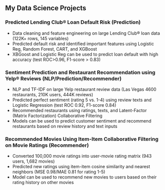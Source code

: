## My Data Science Projects


### Predicted Lending Club® Loan Default Risk (Prediction)                                                                              
*	Data cleaning and feature engineering on large Lending Club® loan data (122K+ rows, 145 variables)
*	Predicted default risk and identified important features using Logistic Reg, Random Forest, CART, and XGBoost
*	XBGoost and Logistic Reg can be used to predict loan default with high accuracy (test ROC>0.96, F1-score > 0.83)

### Sentiment Prediction and Restaurant Recommendation using Yelp® Reviews (NLP/Prediction/Recommender)
*	NLP and TF-IDF on large Yelp restaurant review data (Las Vegas 4600 restaurants, 210K users, 444K reviews)
*	Predicted perfect sentiment (rating 5 vs. 1-4) using review texts and Logistic Regression (test ROC 0.92, F1-score 0.84)
*	Recommended restaurants using ratings, texts, and Latent-Factor (Matrix Factorization) Collaborative Filtering 
*	Models can be used to predict customer sentiment and recommend restaurants based on review history and text inputs

### Recommended Movies Using Item-Item Collaborative Filtering on Movie Ratings (Recommender)                                         
*	Converted 100,000 movie ratings into user-movie rating matrix (943 users, 1,682 movies)
*	Predicted new ratings using item-item cosine similarity and nearest neighbors (MSE 0.98/MAE 0.81 for rating 1-5)
*	Model can be used to recommend new movies to users based on their rating history on other movies 




